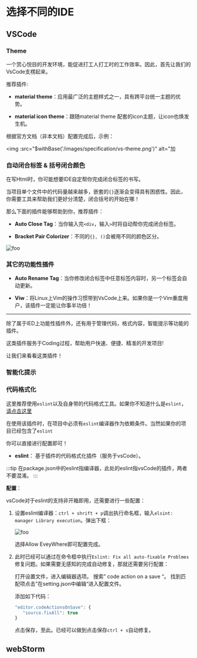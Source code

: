 # 选择不同的IDE

## VSCode

### Theme

一个赏心悦目的开发环境，能促进打工人打工时的工作效率。因此，首先让我们的VsCode支楞起来。

推荐插件: 

* **material theme**：应用最广泛的主题样式之一，具有跨平台统一主题的优势。

* **material icon theme**：跟随material theme 配套的icon主题，让icon也焕发生机。

根据官方文档（非本文档）配置完成后，示例：

<img :src="$withBase('/images/specification/vs-theme.png')" alt="加

### 自动闭合标签 & 括号闭合颜色

在写Html时，你可能想要IDE自定帮你完成闭合标签的书写。

当项目单个文件中的代码量越来越多，嵌套的`{}`逐渐会变得具有困惑性。因此，你需要工具来帮助我们更好分清楚，闭合括号的开始在哪！

那么下面的插件能够帮助到你，推荐插件：

* **Auto Close Tag**：当你输入完`<div`，输入`>`时将自动帮你完成闭合标签。

* **Bracket Pair Colorizer**：不同的`{}, ()`会被用不同的颜色区分。

<img :src="$withBase('/images/specification/vs-auto.png')" alt="foo">

### 其它的功能性插件

* **Auto Rename Tag**：当你修改闭合标签中任意标签内容时，另一个标签会自动更新。

* **Viw**：将Linux上Vim的操作习惯带到VsCode上来。如果你是一个Vim重度用户，该插件一定能让你事半功倍！

---

除了属于IED上功能性插件外，还有用于管理代码，格式内容，智能提示等功能的插件。

这类插件服务于Coding过程，帮助用户快速、便捷、精准的开发项目!

让我们来看看这类插件！

### 智能化提示

### 代码格式化

这里推荐使用`eslint`以及自身带的代码格式工具。如果你不知道什么是`eslint`，[请点击这里](https://eslint.org/)

在使用该插件时，在项目中必须有`eslint`编译器作为依赖条件。当然如果你的项目已经包含了`eslint`

你可以直接进行配置即可！

* **eslint**： 基于插件的代码格式化插件（服务于vsCode）。

:::tip
在package.json中的eslint指编译器，此处的eslint指vsCode的插件，两者不要混淆。
:::

**配置**：

vsCode对于eslint的支持非开箱即用，还需要进行一些配置：

1. 设置eslint编译器：`ctrl + shrift + p`调出执行命名框，输入`elsint: manager Library execution`。弹出下框：

    <img :src="$withBase('/images/specification/eslint-execution.png')" alt="foo">

    选择Allow EveyWhere即可配置完成。

2. 此时已经可以通过在命令框中执行`Eslint: Fix all auto-fixable Problmes`修复问题。如果需要无感知的完成自动修复，那就还需要另行配置：

    打开设置文件，进入编辑器选项。 搜索” code action on a save “。 找到匹配项点击”在setting.json中编辑“进入配置文件。
    
    添加如下代码：
    
    ```javascript
   "editor.codeActionsOnSave": {
       "source.fixAll": true
   }
    ```
   
   点击保存，至此。已经可以做到点击保存`ctrl + s`自动修复。

## webStorm
